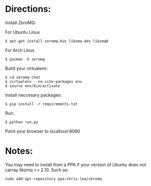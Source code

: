 Directions:
===========

Install ZeroMQ:

For Ubuntu Linux

    $ apt-get install zeromq-bin libzmq-dev libzmq0

For Arch Linux

    $ pacman -S zeromq

Build your virtualenv:

    $ cd zeromq-chat
    $ virtualenv --no-site-packages env
    $ source env/bin/activate

Install neccesary packages:

    $ pip install -r requirements.txt 

Run:
    
    $ python run.py

Point your browser to localhost:8080

Notes:
=====

You may need to install from a PPA if your version of Ubuntu does
not carray libzmq >= 2.10. Such as:
    
    sudo add-apt-repository ppa:chris-lea/zeromq
